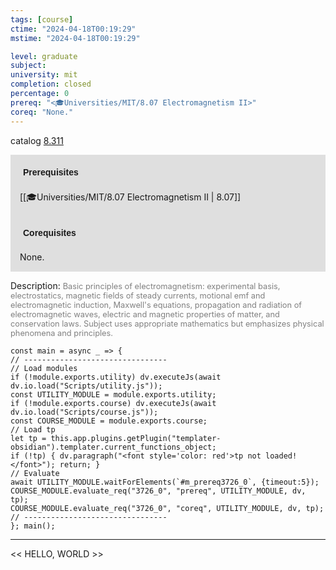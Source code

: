 ```yaml
---
tags: [course]
ctime: "2024-04-18T00:19:29"
mstime: "2024-04-18T00:19:29"

level: graduate
subject: 
university: mit
completion: closed
percentage: 0
prereq: "<🎓Universities/MIT/8.07 Electromagnetism II>"
coreq: "None."
---
```


catalog [8.311](http://student.mit.edu/catalog/m8b.html#8.311)

<span style="display: block; padding: 15px; background-color: rgb(100, 100, 100, 0.2);"><font id="m_prereq3726_0" style="display: block; font-family: Arial, sans-serif; font-weight: bold; padding: 5px">Prerequisites</font><br><span id="prereq3726_0">[[🎓Universities/MIT/8.07 Electromagnetism II | 8.07]]</span></span>
<span style="display: block; padding: 15px; background-color: rgb(100, 100, 100, 0.2);"><font id="m_coreq3726_0" style="display: block; font-family: Arial, sans-serif; font-weight: bold; padding: 5px">Corequisites</font><br><span id="coreq3726_0">None.</span></span>

<font style="">Description:</font>
<font style="color: grey; font-size: 0.8rem;">Basic principles of electromagnetism: experimental basis, electrostatics, magnetic fields of steady currents, motional emf and electromagnetic induction, Maxwell's equations, propagation and radiation of electromagnetic waves, electric and magnetic properties of matter, and conservation laws. Subject uses appropriate mathematics but emphasizes physical phenomena and principles.</font>

```dataviewjs
const main = async _ => {
// --------------------------------
// Load modules
if (!module.exports.utility) dv.executeJs(await dv.io.load("Scripts/utility.js"));
const UTILITY_MODULE = module.exports.utility;
if (!module.exports.course) dv.executeJs(await dv.io.load("Scripts/course.js"));
const COURSE_MODULE = module.exports.course;
// Load tp
let tp = this.app.plugins.getPlugin("templater-obsidian").templater.current_functions_object;
if (!tp) { dv.paragraph("<font style='color: red'>tp not loaded!</font>"); return; }
// Evaluate
await UTILITY_MODULE.waitForElements(`#m_prereq3726_0`, {timeout:5});
COURSE_MODULE.evaluate_req("3726_0", "prereq", UTILITY_MODULE, dv, tp);
COURSE_MODULE.evaluate_req("3726_0", "coreq", UTILITY_MODULE, dv, tp);
// --------------------------------
}; main();
```

---

<< HELLO, WORLD >>
